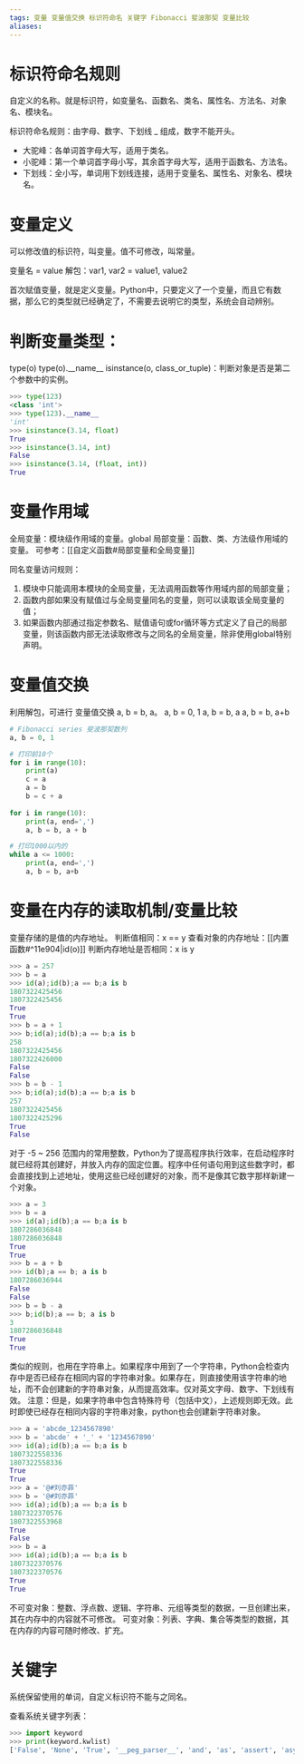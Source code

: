```yaml
---
tags: 变量 变量值交换 标识符命名 关键字 Fibonacci 斐波那契 变量比较
aliases:
---
```


# 标识符命名规则
自定义的名称。就是标识符，如变量名、函数名、类名、属性名、方法名、对象名、模块名。

标识符命名规则：由字母、数字、下划线 _ 组成，数字不能开头。
- 大驼峰：各单词首字母大写，适用于类名。
- 小驼峰：第一个单词首字母小写，其余首字母大写，适用于函数名、方法名。
- 下划线：全小写，单词用下划线连接，适用于变量名、属性名、对象名、模块名。

# 变量定义
可以修改值的标识符，叫变量。值不可修改，叫常量。

变量名 = value
解包：var1, var2 = value1, value2

首次赋值变量，就是定义变量。Python中，只要定义了一个变量，而且它有数据，那么它的类型就已经确定了，不需要去说明它的类型，系统会自动辨别。

# 判断变量类型：
type(o)
type(o).\_\_name\_\_
isinstance(o, class_or_tuple)：判断对象是否是第二个参数中的实例。
```Python
>>> type(123)
<class 'int'>
>>> type(123).__name__
'int'
>>> isinstance(3.14, float)
True
>>> isinstance(3.14, int)
False
>>> isinstance(3.14, (float, int))
True
```

# 变量作用域
全局变量：模块级作用域的变量。global
局部变量：函数、类、方法级作用域的变量。
可参考：[[自定义函数#局部变量和全局变量]]

同名变量访问规则：
1. 模块中只能调用本模块的全局变量，无法调用函数等作用域内部的局部变量；
2. 函数内部如果没有赋值过与全局变量同名的变量，则可以读取该全局变量的值；
3. 如果函数内部通过指定参数名、赋值语句或for循环等方式定义了自己的局部变量，则该函数内部无法读取修改与之同名的全局变量，除非使用global特别声明。
# 变量值交换
利用解包，可进行 变量值交换 a, b = b, a。
a, b = 0, 1
a, b = b, a 
a, b = b, a+b 
```Python
# Fibonacci series 斐波那契数列
a, b = 0, 1

# 打印前10个
for i in range(10):
    print(a)
    c = a
    a = b
    b = c + a
	
for i in range(10):
    print(a, end=',')
    a, b = b, a + b

# 打印1000以内的
while a <= 1000:
    print(a, end=',')
    a, b = b, a+b
```

# 变量在内存的读取机制/变量比较
变量存储的是值的内存地址。
判断值相同：x == y
查看对象的内存地址：[[内置函数#^11e904|id(o)]]
判断内存地址是否相同：x is y
```Python
>>> a = 257
>>> b = a
>>> id(a);id(b);a == b;a is b
1807322425456
1807322425456
True
True
>>> b = a + 1
>>> b;id(a);id(b);a == b;a is b
258
1807322425456
1807322426000
False
False
>>> b = b - 1
>>> b;id(a);id(b);a == b;a is b
257
1807322425456
1807322425296
True
False
```

对于 -5 ~ 256 范围内的常用整数，Python为了提高程序执行效率，在启动程序时就已经将其创建好，并放入内存的固定位置。程序中任何语句用到这些数字时，都会直接找到上述地址，使用这些已经创建好的对象，而不是像其它数字那样新建一个对象。
```Python
>>> a = 3
>>> b = a
>>> id(a);id(b);a == b;a is b
1807286036848
1807286036848
True
True
>>> b = a + b
>>> id(b);a == b; a is b
1807286036944
False
False
>>> b = b - a
>>> b;id(b);a == b; a is b
3
1807286036848
True
True
```

类似的规则，也用在字符串上。如果程序中用到了一个字符串，Python会检查内存中是否已经存在相同内容的字符串对象。如果存在，则直接使用该字符串的地址，而不会创建新的字符串对象，从而提高效率。仅对英文字母、数字、下划线有效。
注意：但是，如果字符串中包含特殊符号（包括中文），上述规则即无效。此时即使已经存在相同内容的字符串对象，python也会创建新字符串对象。
```Python
>>> a = 'abcde_1234567890'
>>> b = 'abcde' + '_' + '1234567890'
>>> id(a);id(b);a == b;a is b
1807322558336
1807322558336
True
True
>>> a = '@#刘亦菲'
>>> b = '@#刘亦菲'
>>> id(a);id(b);a == b;a is b
1807322370576
1807322553968
True
False
>>> b = a
>>> id(a);id(b);a == b;a is b
1807322370576
1807322370576
True
True
```

不可变对象：整数、浮点数、逻辑、字符串、元组等类型的数据，一旦创建出来，其在内存中的内容就不可修改。
可变对象：列表、字典、集合等类型的数据，其在内存的内容可随时修改、扩充。
# 关键字
系统保留使用的单词，自定义标识符不能与之同名。

查看系统关键字列表：
```Python
>>> import keyword
>>> print(keyword.kwlist)
['False', 'None', 'True', '__peg_parser__', 'and', 'as', 'assert', 'async', 'await', 'break', 'class', 'continue', 'def', 'del', 'elif', 'else', 'except', 'finally', 'for', 'from', 'global', 'if', 'import', 'in', 'is', 'lambda', 'nonlocal', 'not', 'or', 'pass', 'raise', 'return', 'try', 'while', 'with', 'yield']
```